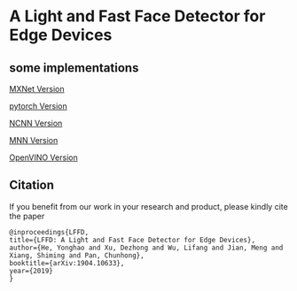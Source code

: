 # A Light and Fast Face Detector for Edge Devices







## some implementations
[MXNet Version](https://github.com/YonghaoHe/A-Light-and-Fast-Face-Detector-for-Edge-Devices)

[pytorch Version](https://github.com/becauseofAI/lffd-pytorch)

[NCNN Version](https://github.com/SyGoing/LFFD-with-ncnn)

[MNN Version](https://github.com/SyGoing/LFFD-MNN)

[OpenVINO Version](https://github.com/SyGoing/LFFD-OpenVINO)



## Citation
If you benefit from our work in your research and product, please kindly cite the paper
```
@inproceedings{LFFD,
title={LFFD: A Light and Fast Face Detector for Edge Devices},
author={He, Yonghao and Xu, Dezhong and Wu, Lifang and Jian, Meng and Xiang, Shiming and Pan, Chunhong},
booktitle={arXiv:1904.10633},
year={2019}
}
```